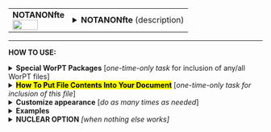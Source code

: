 <!--------------------------------------
   SCREEN SHOT
--------------------------------------->
<table>
<tr>
<td>
<font size="3"><b>NOTANONfte</b></font>
<br>
<img src="https://lh3.googleusercontent.com/d/163QyNKDRQjd-_BOMecd9XvQKzac7pI-U" width=70%>
</td>
<td>
<details>
<summary><b>NOTANONfte</b> (description)</summary>
<b>NOTANONfte</b> shows the involved work effort, split out by year and by team member, and including work effort
that is both covered by this proposal's budget as well as efforts unfunded by this proposal.   
</details>
</td>
</tr>
</table>
<hr>

<!--------------------------------------
   HOW TO USE
--------------------------------------->
<b>HOW TO USE:</b>

<!-- - - - - - - - - - - - - - - - - - - - - - - - - - - - 
             Special Packages
- - - - - - - - - - - - - - - - - - - - - - - - - - - - -->
<details>
<summary><b>Special WorPT Packages</b> [<i>one-time-only task</i> for inclusion of any/all WorPT files]</summary>
Copy/paste the special packages in preamble of your document, if you haven't done so previously. (see https://github.com/pmarcum/WorPT-Work-Plan-Tool-4-proposals/blob/main/WorPTpackages for more info).
</details>

<!-- - - - - - - - - - - - - - - - - - - - - - - - - - - - 
             Putting File Contents Into Document
- - - - - - - - - - - - - - - - - - - - - - - - - - - - -->
<details>
<summary><mark><b>How To Put File Contents Into Your Document</b></mark> [<i>one-time-only task for inclusion of this file</i>]</summary> 
<ol>
<li>COPY the lines in the code block below, then</li>
<li>PASTE into your document WHERE you want the content to appear, then</li>
<li>MODIFY the editable lines you just pasted in your document as needed. The lines that may be edited (or even deleted altogether if not wanted) are indicated by highlight below. </li>
</ol>
    
<pre><code>
\include{<mark>do_NOT_manually_edit</mark>/NOTANONfte}   % reset/define parameters used for this file
%            ^^^^ replace do_NOT_manually_edit if not correct folder name
%
<mark>% Put <b>OPTIONAL</b> customizations for NOTANONfte HERE</mark>
%
\begin{NOTANONfte}
<mark>\caption{Details of work efforts per member involved in the present proposal; {\color{red}Detailed responsibilities, tied to tasks and science goals, are provided in Sec.\,\ref{Subsec:tmeline}.}}
\label{tab:NOTANONfte}</mark>
\end{NOTANONfte}
</code></pre>

</details>

<!-- - - - - - - - - - - - - - - - - - - - - - - - - - - - 
             Customizations
- - - - - - - - - - - - - - - - - - - - - - - - - - - - -->
<details>
<summary><b>Customize appearance</b> [<i>do as many times as needed</i>]</summary>
The default table appearance is already optimized, minimizing the need to change table properties such as column widths. However, if you do find the need to make such changes, as well as changes to other properties such as column alignment, colors, font styles, you will need to copy/paste and then edit some additional formatting lines into your document. Specifically: 
<ol>
<li>COPY any or all lines in the code block below that are related to the formatting parameter that you want to edit. The lines below show default values. You will edit those values to make desired changes.</li>
<li>PASTE the copied lines into your document at the "% Put customizations for NOTANONfte HERE" line in the code that you copy/pasted in Step 2. Most importantly, the desired formatting lines should be pasted somewhere <b>between</b> the \include{do_NOT_manually_edit/NOTANONfte} and \begin{NOTANONfte} lines. </li>
<li>EDIT the pasted lines in your document, as desired.</li>
NOTE: THe lines are grouped into categories to help you locate what you need. You can PICK AND CHOOSE the lines you want to paste into your document; you do not have to copy/paste all of the lines below (unless noted) and do not have to copy all lines within a group.<br>
<i>Highlights indicate what parts of the commands can be edited without breaking your LaTeX code.</i><br>
You can just comment out your added lines and recompile the document, if you want to return to default values.
</ol>

<!-- . . . . . . . . . . . . . . . . . . . . . . . . . . . . . . . .
                              Options   
<!-- . . . . . . . . . . . . . . . . . . . . . . . . . . . . . . -->
<table>
<tr>

<tr>
<td><b>Table number additive correction</b></td>
<td>
The default typically works well (an overcount is caused by table + longtable combination).<br>
But if counter gets screwed up and needs manual intervention, use below to apply a correction:
<pre><code>
\def\TaskAddCounter{<mark>-1</mark>}    % additive correction to table number
</code></pre>
<details>
<summary>reference image</summary>
<img src="https://lh3.googleusercontent.com/d/1OYKW_CoxSFIGP-3Dhpx5CYAp0VV8WJJ5" width=50%>
</details>
</td>
</tr>

<tr>
<td><b>Table compactness</b></td>
<td><pre><code>
\def\SpaceBetweenRows{<mark>1.0</mark>}       % vertical compactness of rows
\def\SpaceBetweenColumns{<mark>5pt</mark>}    % spacing between columns
</code></pre>
<details>
<summary>reference image</summary>
<img src="https://lh3.googleusercontent.com/d/1xqj7YvCVUQxBL-1Fv6M0c8vQMPviGgOV" width=30%>
</details>
</td>
</tr>

<tr>
<td><b>Column label color and font style</b></td>
<td>
For fontstyle changes, the "\textbf" can be changed to "\emph" for italics, or can<br>
be turned into plain test by removing the "\textbf", eg {{#1}}
<pre><code>
\def\NameLabelFontstyle#1{<mark>\textbf</mark>{#1}}      % boldface "Name" column label
\def\RoleLabelFontstyle#1{<mark>\textbf</mark>{#1}}      % boldface "Role" column label
\def\CommitmentLabelFontstyle#1{<mark>\textbf</mark>{#1}}% boldface "Commitment (FTE)" column label
\def\YearLabelFontstyle#1{<mark>\textbf</mark>{#1}}      % boldface "Y1", "Y2", ...  column labels
\def\TotalLabelFontstyle#1{<mark>\textbf</mark>{#1}}     % boldface "Total" column label
</code></pre>
<details>
<summary>reference image</summary>
<img src="https://lh3.googleusercontent.com/d/1BMSYTdkE-ChzBAV8T15hZA67JJlEmC9J" width=70%>
</details>
</td>
</tr>

<tr>
<td><b>Color, labelling, font style of category banners</b></td>
<td><pre><code>
\def\SectionBannerColor{<mark>Blue</mark>}              % color of banners separating the 3 sections 
\def\SectionBannerFontColor{<mark>White</mark>}         % font color of banners separating the 3 sections 
\def\SectionBannerFontstyle#1{<mark>\textbf</mark>{#1}}  % boldface text in banners separating the 3 sections
\def\FteFundedBannerText{<mark>Work Efforts Funded By This Proposal</mark>}
\def\FteUnfundedBannerText{<mark>Work Efforts Proposed but NOT Funded By This Proposal</mark>}
\def\FteBothBannerText{<mark>Total Work Efforts Proposed (Funded $+$ Unfunded)</mark>}
</code></pre>
<details>
<summary>reference image</summary>
<img src="https://lh3.googleusercontent.com/d/1NTiiOwmyxD0kJgDg8sND7I-awQL8SG7q" width=50%>
</details>
</td>
</tr>

<tr>
<td><b>Color, labelling, font style of category totals</b></td>
<td><pre><code>
\def\TotalWorkEffortFontstyle#1{<mark>\textbf</mark>{#1}}% boldface text in "Total .... Work Effort" line at section end
\def\TotalWorkEffortFontColor{<mark>Blue</mark>}        % font color of "Total ... Work Effort" line at section end
\def\FteFundedTitleText{<mark>Total Funded Work Effort</mark>}
\def\FteUnfundedTitleText{<mark>Total Unfunded Work Effort</mark>}
\def\FteBothTitleText{<mark>Total Funded $+$ Unfunded Work Effort</mark>}
</code></pre>
<details>
<summary>reference image</summary>
<img src="https://lh3.googleusercontent.com/d/1yFzdTsv2KIItqe8unMFcBXE63SEgcj2i" width=50%>
</details>
</td>
</tr>

<tr>
<td><b>Table preamble - full control!</b></td>
<td>
Use table preamble for more control over table layout (removing/adding vertical lines, changing column alignment, etc).<br>
Copy/paste the ENTIRE below code in order to change default table preamble.<br>
<u>IMPORTANT</u> Most of table preamble can be changed EXCEPT <i>do <b>NOT</b> change "T" and \LastYearPlusTwo variables, and preserve the number of columns</i>
(eg, make sure that any 'l' or 'c' that is removed is replaced by another alignment code).
<pre><code>
\newcolumntype{T}{
 <mark>|l|</mark>*{\LastYearPlusTwo}<mark>{c|}</mark>
}
</code></pre></td>
</tr>
</table>
</details>

<!--------------------------------------
   EXAMPLES 
--------------------------------------->
<details>
<summary><b>Examples</b></summary>
The below is an example of how one can change the appearance of the table within a LaTeX document. After copy/pasting the code to incorporate the table into my document, I decided I wanted to turn the top blue header to green, and the gray shading to yellow shading (resulting in a hideous color scheme, by the way!). I copy/pasted the lines relevant to these formats. Here's what my LaTeX document looks like:  

<!--     INSERT IMAGE -->

NOTE: To return to default values, all I have to do is comment-out (put a "%" at the line's beginning) the "\def" formatting lines that I pasted. 
</details>

<!--------------------------------------
   NUCLEAR OPTION 
--------------------------------------->
<details>
<summary><b>NUCLEAR OPTION</b> <i>[when nothing else works]</i></summary>
If you just cannot get the table to look like you want it to look, you can always copy/paste the entire NOTANONfte.tex file that appears in the WorPT subfolder, into your document, and then edit at-will.  Some of the WorPT files involve complicated LaTeX code, so be sure that you have a good mastery of LaTeX and know what you are doing before implementing this option!
</details>
